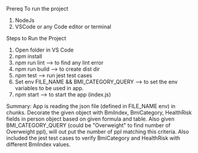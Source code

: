 Prereq To run the project
1. NodeJs
2. VSCode or any Code editor or terminal

Steps to Run the Project
1. Open folder in VS Code
2. npm install
3. npm run lint --> to find any lint error
4. npm run build --> to create dist dir
5. npm test --> run jest test cases
6. Set env FILE_NAME && BMI_CATEGORY_QUERY --> to set the env variables to be used in app.
7. npm start --> to start the app (index.js)

Summary:
App is reading the json file (defined in FILE_NAME env) in chunks.
Decorate the given object with BmiIndex, BmiCategory, HealthRisk fields in person object based on given formula and table.
Also given BMI_CATEGORY_QUERY (could be "Overweight" to find number of Overweight ppl), will out put the number of ppl matching this criteria.
Also included the jest test cases to verify BmiCategory and HealthRisk with different BmiIndex values.




